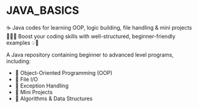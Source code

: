 # JAVA_BASICS
☕ Java codes for learning OOP, logic building, file handling &amp; mini projects 👨‍💻🚀 Boost your coding skills with well-structured, beginner-friendly examples 💡🔧

A Java repository containing beginner to advanced level programs, including:
- 🔹 Object-Oriented Programming (OOP)
- 🔹 File I/O
- 🔹 Exception Handling
- 🔹 Mini Projects
- 🔹 Algorithms & Data Structures
